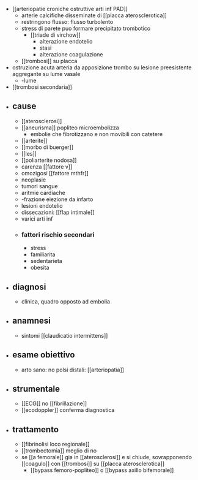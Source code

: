 - [[arteriopatie croniche ostruttive arti inf PAD]]
	- arterie calcifiche disseminate di [[placca aterosclerotica]]
	- restringono flusso: flusso turbolento
	- stress di parete puo formare precipitato trombotico
		- [[triade di virchow]]
			- alterazione endotelio
			- stasi
			- alterazione coagulazione
	- [[trombosi]] su placca
- ostruzione acuta arteria da apposizione trombo su lesione preesistente aggregante su lume vasale
	- -lume
- [[trombosi secondaria]]
- ## cause
	- [[aterosclerosi]]
	- [[aneurisma]] popliteo microembolizza
		- embolie che fibrotizzano e non movibili con catetere
	- [[arterite]]
	- [[morbo di buerger]]
	- [[les]]
	- [[poliarterite nodosa]]
	- carenza [[fattore v]]
	- omozigosi [[fattore mthfr]]
	- neoplasie
	- tumori sangue
	- aritmie cardiache
	- -frazione eiezione da infarto
	- lesioni endotelio
	- dissecazioni: [[flap intimale]]
	- varici arti inf
	- ### fattori rischio secondari
		- stress
		- familiarita
		- sedentarieta
		- obesita
- ## diagnosi
	- clinica, quadro opposto ad embolia
- ## anamnesi
	- sintomi [[claudicatio intermittens]]
- ## esame obiettivo
	- arto sano: no polsi distali: [[arteriopatia]]
- ## strumentale
	- [[ECG]] no [[fibrillazione]]
	- [[ecodoppler]] conferma diagnostica
- ## trattamento
	- [[fibrinolisi loco regionale]]
	- [[trombectomia]] meglio di no
	- se [[a femorale]] gia in [[aterosclerosi]] e si chiude, sovrapponendo [[coagulo]] con [[trombosi]] su [[placca aterosclerotica]]
		- [[bypass femoro-popliteo]] o [[bypass axillo bifemorale]]
